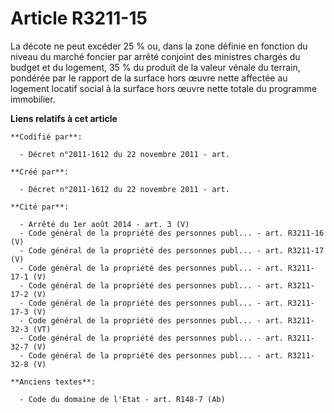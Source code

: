 # Article R3211-15

La décote ne peut excéder 25 % ou, dans la zone définie en fonction du niveau du marché foncier par arrêté conjoint des
ministres chargés du budget et du logement, 35 % du produit de la valeur vénale du terrain, pondérée par le rapport de la
surface hors œuvre nette affectée au logement locatif social à la surface hors œuvre nette totale du programme immobilier.

**Liens relatifs à cet article**

	**Codifié par**:

	  - Décret n°2011-1612 du 22 novembre 2011 - art.

	**Créé par**:

	  - Décret n°2011-1612 du 22 novembre 2011 - art.

	**Cité par**:

	  - Arrêté du 1er août 2014 - art. 3 (V)
	  - Code général de la propriété des personnes publ... - art. R3211-16 (V)
	  - Code général de la propriété des personnes publ... - art. R3211-17 (V)
	  - Code général de la propriété des personnes publ... - art. R3211-17-1 (V)
	  - Code général de la propriété des personnes publ... - art. R3211-17-2 (V)
	  - Code général de la propriété des personnes publ... - art. R3211-17-3 (V)
	  - Code général de la propriété des personnes publ... - art. R3211-32-3 (VT)
	  - Code général de la propriété des personnes publ... - art. R3211-32-7 (V)
	  - Code général de la propriété des personnes publ... - art. R3211-32-8 (V)

	**Anciens textes**:

	  - Code du domaine de l'Etat - art. R148-7 (Ab)
